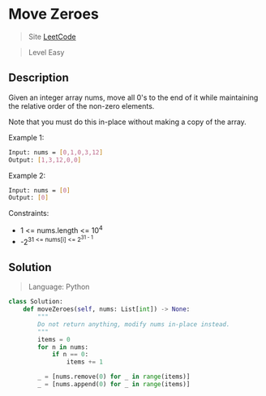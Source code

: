 Move Zeroes
====

> Site [LeetCode](https://leetcode.com/problems/move-zeroes)

> Level Easy

## Description

Given an integer array nums, move all 0's to the end of it while maintaining the relative order of the non-zero elements.

Note that you must do this in-place without making a copy of the array.

Example 1:
```bash
Input: nums = [0,1,0,3,12]
Output: [1,3,12,0,0]
```

Example 2:
```bash
Input: nums = [0]
Output: [0]
```

Constraints:

- 1 <= nums.length <= 10<sup>4
- -2<sup>31 <= nums[i] <= 2<sup>31 - 1

## Solution
> Language: Python

```python
class Solution:
    def moveZeroes(self, nums: List[int]) -> None:
        """
        Do not return anything, modify nums in-place instead.
        """
        items = 0
        for n in nums:
            if n == 0:
                items += 1

        _ = [nums.remove(0) for _ in range(items)]
        _ = [nums.append(0) for _ in range(items)]
```